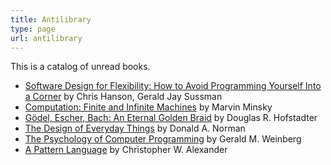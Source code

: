 ```yaml
---
title: Antilibrary
type: page
url: antilibrary
---
```


This is a catalog of unread books.

- [Software Design for Flexibility: How to Avoid Programming Yourself Into a Corner](https://www.goodreads.com/book/show/53730364-software-design-for-flexibility) by Chris Hanson,  Gerald Jay Sussman
- [Computation: Finite and Infinite Machines](https://www.goodreads.com/book/show/326791.Computation) by Marvin Minsky
- [Gödel, Escher, Bach: An Eternal Golden Braid](https://www.goodreads.com/book/show/24113.G_del_Escher_Bach) by Douglas R. Hofstadter
- [The Design of Everyday Things](https://www.goodreads.com/book/show/840.The_Design_of_Everyday_Things) by Donald A. Norman
- [The Psychology of Computer Programming](https://www.goodreads.com/book/show/1660754.The_Psychology_of_Computer_Programming) by Gerald M. Weinberg
- [A Pattern Language](https://www.goodreads.com/book/show/79766.A_Pattern_Language) by Christopher W. Alexander
